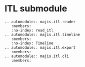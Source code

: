 ITL submodule
=============

```{eval-rst}
.. automodule:: majis.itl.reader
   :members:
   :no-index: read_itl
.. automodule:: majis.itl.timeline
   :members:
   :no-index: Timeline
.. automodule:: majis.itl.export
   :members:
.. automodule:: majis.itl.cli
   :members:
```
